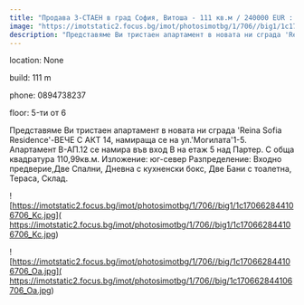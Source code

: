 ```yaml
---
title: "Продава 3-СТАЕН в град София, Витоша - 111 кв.м / 240000 EUR :: imot.bg Обява"
image: "https://imotstatic2.focus.bg/imot/photosimotbg/1/706//big1/1c170662844106706_OS.jpg"
description: "Представяме Ви тристаен апартамент в новата ни сграда 'Reina Sofia Residence'-ВЕЧЕ С АКТ 14, намираща се на ул.'Могилата'1-5. Апартамент В-АП.12 се намира във вход В на етаж 5 над Партер. С обща квадратура 110,99кв.м. Изложение: юг-север Разпределение: Входно предверие,Две Спални, Дневна с кухненски бокс, Две Бани с тоалетна, Тераса, Склад."
---
```


location: None

build: 111 m

phone: 0894738237

floor: 5-ти от 6

Представяме Ви тристаен апартамент в новата ни сграда 'Reina Sofia Residence'-ВЕЧЕ С АКТ 14, намираща се на ул.'Могилата'1-5. Апартамент В-АП.12 се намира във вход В на етаж 5 над Партер. С обща квадратура 110,99кв.м. Изложение: юг-север Разпределение: Входно предверие,Две Спални, Дневна с кухненски бокс, Две Бани с тоалетна, Тераса, Склад.


![https://imotstatic2.focus.bg/imot/photosimotbg/1/706//big1/1c170662844106706_Kc.jpg]( https://imotstatic2.focus.bg/imot/photosimotbg/1/706//big1/1c170662844106706_Kc.jpg)


![https://imotstatic2.focus.bg/imot/photosimotbg/1/706//big/1c170662844106706_Oa.jpg]( https://imotstatic2.focus.bg/imot/photosimotbg/1/706//big/1c170662844106706_Oa.jpg)


